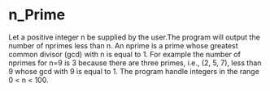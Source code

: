# n_Prime

Let a positive integer n be supplied by the user.The program will output the number of nprimes less than n. An nprime is a prime whose greatest common divisor (gcd) with n is equal to 1. For example the number of nprimes for n=9 is 3 because there are three primes, i.e., (2, 5, 7), less than 9 whose gcd with 9 is equal to 1. The program handle integers in the range 0 < n < 100.
